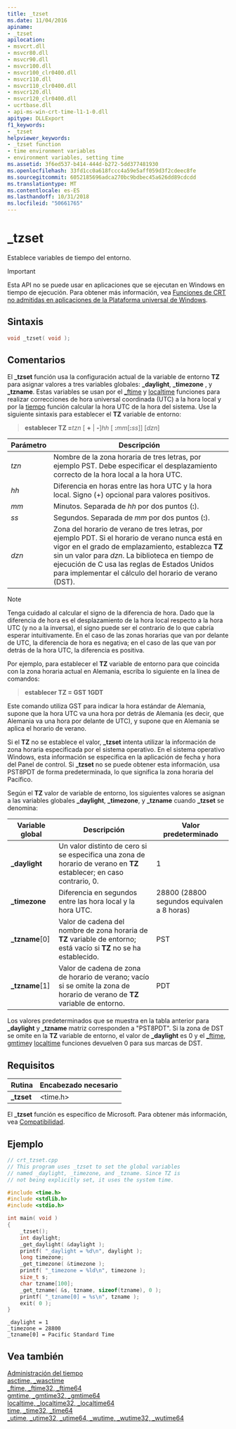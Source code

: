 ```yaml
---
title: _tzset
ms.date: 11/04/2016
apiname:
- _tzset
apilocation:
- msvcrt.dll
- msvcr80.dll
- msvcr90.dll
- msvcr100.dll
- msvcr100_clr0400.dll
- msvcr110.dll
- msvcr110_clr0400.dll
- msvcr120.dll
- msvcr120_clr0400.dll
- ucrtbase.dll
- api-ms-win-crt-time-l1-1-0.dll
apitype: DLLExport
f1_keywords:
- _tzset
helpviewer_keywords:
- _tzset function
- time environment variables
- environment variables, setting time
ms.assetid: 3f6ed537-b414-444d-b272-5dd377481930
ms.openlocfilehash: 33fd1cc0a618fccc4a59e5aff059d3f2cdeec8fe
ms.sourcegitcommit: 6052185696adca270bc9bdbec45a626dd89cdcdd
ms.translationtype: MT
ms.contentlocale: es-ES
ms.lasthandoff: 10/31/2018
ms.locfileid: "50661765"
---
```

# <a name="tzset"></a>_tzset

Establece variables de tiempo del entorno.

> [!IMPORTANT]
> Esta API no se puede usar en aplicaciones que se ejecutan en Windows en tiempo de ejecución. Para obtener más información, vea [Funciones de CRT no admitidas en aplicaciones de la Plataforma universal de Windows](../../cppcx/crt-functions-not-supported-in-universal-windows-platform-apps.md).

## <a name="syntax"></a>Sintaxis

```C
void _tzset( void );
```

## <a name="remarks"></a>Comentarios

El **_tzset** función usa la configuración actual de la variable de entorno **TZ** para asignar valores a tres variables globales: **_daylight**, **_timezone** , y **_tzname**. Estas variables se usan por el [_ftime](ftime-ftime32-ftime64.md) y [localtime](localtime-localtime32-localtime64.md) funciones para realizar correcciones de hora universal coordinada (UTC) a la hora local y por la [tiempo](time-time32-time64.md) función calcular la hora UTC de la hora del sistema. Use la siguiente sintaxis para establecer el **TZ** variable de entorno:

> **establecer TZ =**_tzn_ \[ **+** &#124; **-**]*hh* \[ **:**_mm_\[**:**_ss_]] [*dzn*]

|Parámetro|Descripción|
|-|-|
*tzn*|Nombre de la zona horaria de tres letras, por ejemplo PST. Debe especificar el desplazamiento correcto de la hora local a la hora UTC.
*hh*|Diferencia en horas entre las hora UTC y la hora local. Signo (+) opcional para valores positivos.
*mm*|Minutos. Separada de *hh* por dos puntos (**:**).
*ss*|Segundos. Separada de *mm* por dos puntos (**:**).
*dzn*|Zona del horario de verano de tres letras, por ejemplo PDT. Si el horario de verano nunca está en vigor en el grado de emplazamiento, establezca **TZ** sin un valor para *dzn*. La biblioteca en tiempo de ejecución de C usa las reglas de Estados Unidos para implementar el cálculo del horario de verano (DST).

> [!NOTE]
> Tenga cuidado al calcular el signo de la diferencia de hora. Dado que la diferencia de hora es el desplazamiento de la hora local respecto a la hora UTC (y no a la inversa), el signo puede ser el contrario de lo que cabría esperar intuitivamente. En el caso de las zonas horarias que van por delante de UTC, la diferencia de hora es negativa; en el caso de las que van por detrás de la hora UTC, la diferencia es positiva.

Por ejemplo, para establecer el **TZ** variable de entorno para que coincida con la zona horaria actual en Alemania, escriba lo siguiente en la línea de comandos:

> **establecer TZ = GST 1GDT**

Este comando utiliza GST para indicar la hora estándar de Alemania, supone que la hora UTC va una hora por detrás de Alemania (es decir, que Alemania va una hora por delante de UTC), y supone que en Alemania se aplica el horario de verano.

Si el **TZ** no se establece el valor, **_tzset** intenta utilizar la información de zona horaria especificada por el sistema operativo. En el sistema operativo Windows, esta información se especifica en la aplicación de fecha y hora del Panel de control. Si **_tzset** no se puede obtener esta información, usa PST8PDT de forma predeterminada, lo que significa la zona horaria del Pacífico.

Según el **TZ** valor de variable de entorno, los siguientes valores se asignan a las variables globales **_daylight**, **_timezone**, y **_tzname** cuando **_tzset** se denomina:

|Variable global|Descripción|Valor predeterminado|
|---------------------|-----------------|-------------------|
|**_daylight**|Un valor distinto de cero si se especifica una zona de horario de verano en **TZ** establecer; en caso contrario, 0.|1|
|**_timezone**|Diferencia en segundos entre las hora local y la hora UTC.|28800 (28800 segundos equivalen a 8 horas)|
|**_tzname**[0]|Valor de cadena del nombre de zona horaria de **TZ** variable de entorno; está vacío si **TZ** no se ha establecido.|PST|
|**_tzname**[1]|Valor de cadena de zona de horario de verano; vacío si se omite la zona de horario de verano de **TZ** variable de entorno.|PDT|

Los valores predeterminados que se muestra en la tabla anterior para **_daylight** y **_tzname** matriz corresponden a "PST8PDT". Si la zona de DST se omite en la **TZ** variable de entorno, el valor de **_daylight** es 0 y el [_ftime](ftime-ftime32-ftime64.md), [gmtime](gmtime-gmtime32-gmtime64.md)y [localtime](localtime-localtime32-localtime64.md) funciones devuelven 0 para sus marcas de DST.

## <a name="requirements"></a>Requisitos

|Rutina|Encabezado necesario|
|-------------|---------------------|
|**_tzset**|\<time.h>|

El **_tzset** función es específico de Microsoft. Para obtener más información, vea [Compatibilidad](../../c-runtime-library/compatibility.md).

## <a name="example"></a>Ejemplo

```C
// crt_tzset.cpp
// This program uses _tzset to set the global variables
// named _daylight, _timezone, and _tzname. Since TZ is
// not being explicitly set, it uses the system time.

#include <time.h>
#include <stdlib.h>
#include <stdio.h>

int main( void )
{
    _tzset();
    int daylight;
    _get_daylight( &daylight );
    printf( "_daylight = %d\n", daylight );
    long timezone;
    _get_timezone( &timezone );
    printf( "_timezone = %ld\n", timezone );
    size_t s;
    char tzname[100];
    _get_tzname( &s, tzname, sizeof(tzname), 0 );
    printf( "_tzname[0] = %s\n", tzname );
    exit( 0 );
}
```

```Output
_daylight = 1
_timezone = 28800
_tzname[0] = Pacific Standard Time
```

## <a name="see-also"></a>Vea también

[Administración del tiempo](../../c-runtime-library/time-management.md)<br/>
[asctime, _wasctime](asctime-wasctime.md)<br/>
[_ftime, _ftime32, _ftime64](ftime-ftime32-ftime64.md)<br/>
[gmtime, _gmtime32, _gmtime64](gmtime-gmtime32-gmtime64.md)<br/>
[localtime, _localtime32, _localtime64](localtime-localtime32-localtime64.md)<br/>
[time, _time32, _time64](time-time32-time64.md)<br/>
[_utime, _utime32, _utime64, _wutime, _wutime32, _wutime64](utime-utime32-utime64-wutime-wutime32-wutime64.md)<br/>
